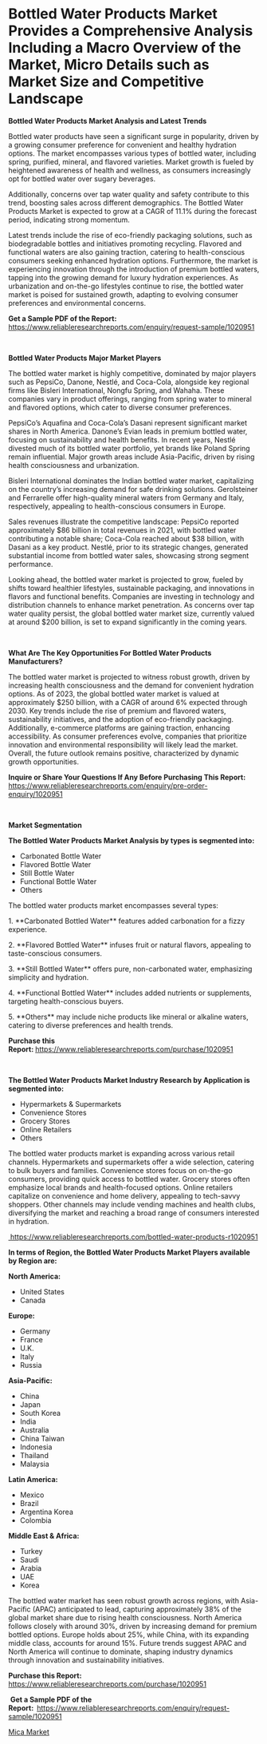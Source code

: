 <p><h1>Bottled Water Products Market Provides a Comprehensive Analysis Including a Macro Overview of the Market, Micro Details such as Market Size and Competitive Landscape</h1></p><p><strong>Bottled Water Products Market Analysis and Latest Trends</strong></p>
<p><p>Bottled water products have seen a significant surge in popularity, driven by a growing consumer preference for convenient and healthy hydration options. The market encompasses various types of bottled water, including spring, purified, mineral, and flavored varieties. Market growth is fueled by heightened awareness of health and wellness, as consumers increasingly opt for bottled water over sugary beverages. </p><p>Additionally, concerns over tap water quality and safety contribute to this trend, boosting sales across different demographics. The Bottled Water Products Market is expected to grow at a CAGR of 11.1% during the forecast period, indicating strong momentum. </p><p>Latest trends include the rise of eco-friendly packaging solutions, such as biodegradable bottles and initiatives promoting recycling. Flavored and functional waters are also gaining traction, catering to health-conscious consumers seeking enhanced hydration options. Furthermore, the market is experiencing innovation through the introduction of premium bottled waters, tapping into the growing demand for luxury hydration experiences. As urbanization and on-the-go lifestyles continue to rise, the bottled water market is poised for sustained growth, adapting to evolving consumer preferences and environmental concerns.</p></p>
<p><strong>Get a Sample PDF of the Report:&nbsp;</strong> <a href="https://www.reliableresearchreports.com/enquiry/request-sample/1020951?utm_campaign=3287&utm_medium=2&utm_source=Github&utm_content=ia&utm_term=06032025&utm_id=bottled-water-products">https://www.reliableresearchreports.com/enquiry/request-sample/1020951</a></p>
<p>&nbsp;</p>
<p><strong>Bottled Water Products Major Market Players</strong></p>
<p><p>The bottled water market is highly competitive, dominated by major players such as PepsiCo, Danone, Nestlé, and Coca-Cola, alongside key regional firms like Bisleri International, Nongfu Spring, and Wahaha. These companies vary in product offerings, ranging from spring water to mineral and flavored options, which cater to diverse consumer preferences.</p><p>PepsiCo’s Aquafina and Coca-Cola’s Dasani represent significant market shares in North America. Danone’s Evian leads in premium bottled water, focusing on sustainability and health benefits. In recent years, Nestlé divested much of its bottled water portfolio, yet brands like Poland Spring remain influential. Major growth areas include Asia-Pacific, driven by rising health consciousness and urbanization.</p><p>Bisleri International dominates the Indian bottled water market, capitalizing on the country’s increasing demand for safe drinking solutions. Gerolsteiner and Ferrarelle offer high-quality mineral waters from Germany and Italy, respectively, appealing to health-conscious consumers in Europe. </p><p>Sales revenues illustrate the competitive landscape: PepsiCo reported approximately $86 billion in total revenues in 2021, with bottled water contributing a notable share; Coca-Cola reached about $38 billion, with Dasani as a key product. Nestlé, prior to its strategic changes, generated substantial income from bottled water sales, showcasing strong segment performance. </p><p>Looking ahead, the bottled water market is projected to grow, fueled by shifts toward healthier lifestyles, sustainable packaging, and innovations in flavors and functional benefits. Companies are investing in technology and distribution channels to enhance market penetration. As concerns over tap water quality persist, the global bottled water market size, currently valued at around $200 billion, is set to expand significantly in the coming years.</p></p>
<p>&nbsp;</p>
<p><strong>What Are The Key Opportunities For Bottled Water Products Manufacturers?</strong></p>
<p><p>The bottled water market is projected to witness robust growth, driven by increasing health consciousness and the demand for convenient hydration options. As of 2023, the global bottled water market is valued at approximately $250 billion, with a CAGR of around 6% expected through 2030. Key trends include the rise of premium and flavored waters, sustainability initiatives, and the adoption of eco-friendly packaging. Additionally, e-commerce platforms are gaining traction, enhancing accessibility. As consumer preferences evolve, companies that prioritize innovation and environmental responsibility will likely lead the market. Overall, the future outlook remains positive, characterized by dynamic growth opportunities.</p></p>
<p><strong>Inquire or Share Your Questions If Any Before Purchasing This Report:</strong> <a href="https://www.reliableresearchreports.com/enquiry/pre-order-enquiry/1020951?utm_campaign=3287&utm_medium=2&utm_source=Github&utm_content=ia&utm_term=06032025&utm_id=bottled-water-products">https://www.reliableresearchreports.com/enquiry/pre-order-enquiry/1020951</a></p>
<p>&nbsp;</p>
<p><strong>Market Segmentation</strong></p>
<p><strong>The Bottled Water Products Market Analysis by types is segmented into:</strong></p>
<p><ul><li>Carbonated Bottle Water</li><li>Flavored Bottle Water</li><li>Still Bottle Water</li><li>Functional Bottle Water</li><li>Others</li></ul></p>
<p><p>The bottled water products market encompasses several types: </p><p>1. **Carbonated Bottled Water** features added carbonation for a fizzy experience.</p><p>2. **Flavored Bottled Water** infuses fruit or natural flavors, appealing to taste-conscious consumers. </p><p>3. **Still Bottled Water** offers pure, non-carbonated water, emphasizing simplicity and hydration. </p><p>4. **Functional Bottled Water** includes added nutrients or supplements, targeting health-conscious buyers. </p><p>5. **Others** may include niche products like mineral or alkaline waters, catering to diverse preferences and health trends.</p></p>
<p><strong>Purchase this Report:&nbsp;</strong><a href="https://www.reliableresearchreports.com/purchase/1020951?utm_campaign=3287&utm_medium=2&utm_source=Github&utm_content=ia&utm_term=06032025&utm_id=bottled-water-products">https://www.reliableresearchreports.com/purchase/1020951</a></p>
<p>&nbsp;</p>
<p><strong>The Bottled Water Products Market Industry Research by Application is segmented into:</strong></p>
<p><ul><li>Hypermarkets & Supermarkets</li><li>Convenience Stores</li><li>Grocery Stores</li><li>Online Retailers</li><li>Others</li></ul></p>
<p><p>The bottled water products market is expanding across various retail channels. Hypermarkets and supermarkets offer a wide selection, catering to bulk buyers and families. Convenience stores focus on on-the-go consumers, providing quick access to bottled water. Grocery stores often emphasize local brands and health-focused options. Online retailers capitalize on convenience and home delivery, appealing to tech-savvy shoppers. Other channels may include vending machines and health clubs, diversifying the market and reaching a broad range of consumers interested in hydration.</p></p>
<p><a href="https://www.reliableresearchreports.com/bottled-water-products-r1020951?utm_campaign=3287&utm_medium=2&utm_source=Github&utm_content=ia&utm_term=06032025&utm_id=bottled-water-products">&nbsp;https://www.reliableresearchreports.com/bottled-water-products-r1020951</a></p>
<p><strong>In terms of Region, the Bottled Water Products Market Players available by Region are:</strong></p>
<p>
    <p> <strong> North America: </strong>
        <ul>
            <li>United States</li>
            <li>Canada</li>
        </ul>
        </p> 
    <p> <strong> Europe: </strong>
        <ul>
            <li>Germany</li>
            <li>France</li>
            <li>U.K.</li>
            <li>Italy</li>
            <li>Russia</li>
        </ul>
        </p> 
    <p> <strong> Asia-Pacific: </strong>
        <ul>
            <li>China</li>
            <li>Japan</li>
            <li>South Korea</li>
            <li>India</li>
            <li>Australia</li>
            <li>China Taiwan</li>
            <li>Indonesia</li>
            <li>Thailand</li>
            <li>Malaysia</li>
        </ul>
        </p> 
    <p> <strong> Latin America: </strong>
        <ul>
            <li>Mexico</li>
            <li>Brazil</li>
            <li>Argentina Korea</li>
            <li>Colombia</li>
        </ul>
        </p> 
    <p> <strong> Middle East & Africa: </strong>
        <ul>
            <li>Turkey</li>
            <li>Saudi</li>
            <li>Arabia</li>
            <li>UAE</li>
            <li>Korea</li>
        </ul>
    </p>
    </p>
<p><p>The bottled water market has seen robust growth across regions, with Asia-Pacific (APAC) anticipated to lead, capturing approximately 38% of the global market share due to rising health consciousness. North America follows closely with around 30%, driven by increasing demand for premium bottled options. Europe holds about 25%, while China, with its expanding middle class, accounts for around 15%. Future trends suggest APAC and North America will continue to dominate, shaping industry dynamics through innovation and sustainability initiatives.</p></p>
<p><strong>Purchase this Report: </strong><a href="https://www.reliableresearchreports.com/purchase/1020951?utm_campaign=3287&utm_medium=2&utm_source=Github&utm_content=ia&utm_term=06032025&utm_id=bottled-water-products">https://www.reliableresearchreports.com/purchase/1020951</a></p>
<p>&nbsp;<strong>Get a Sample PDF of the Report:&nbsp;&nbsp;</strong><a href="https://www.reliableresearchreports.com/enquiry/request-sample/1020951?utm_campaign=3287&utm_medium=2&utm_source=Github&utm_content=ia&utm_term=06032025&utm_id=bottled-water-products">https://www.reliableresearchreports.com/enquiry/request-sample/1020951</a></p>
<p><strong></strong></p>
<p><p><a href="https://github.com/tanckfelli84/Market-Research-Report-List-1/blob/main/mica-market.md?utm_campaign=3287&utm_medium=2&utm_source=Github&utm_content=ia&utm_term=06032025&utm_id=bottled-water-products">Mica Market</a></p></p>
